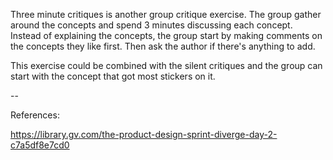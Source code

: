 Three minute critiques is another group critique exercise. The group gather around the concepts and spend 3 minutes discussing each concept. Instead of explaining the concepts, the group start by making comments on the concepts they like first. Then ask the author if there's anything to add. 

This exercise could be combined with the silent critiques and the group can start with the concept that got most stickers on it.


--

References: 

https://library.gv.com/the-product-design-sprint-diverge-day-2-c7a5df8e7cd0
